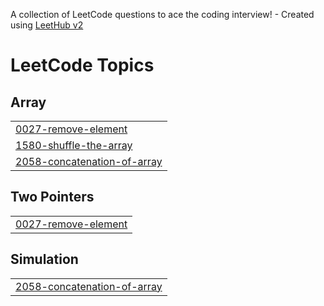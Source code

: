 A collection of LeetCode questions to ace the coding interview! - Created using [LeetHub v2](https://github.com/arunbhardwaj/LeetHub-2.0)
<!---LeetCode Topics Start-->
# LeetCode Topics
## Array
|  |
| ------- |
| [0027-remove-element](https://github.com/saifq2/LeetCode/tree/master/0027-remove-element) |
| [1580-shuffle-the-array](https://github.com/saifq2/LeetCode/tree/master/1580-shuffle-the-array) |
| [2058-concatenation-of-array](https://github.com/saifq2/LeetCode/tree/master/2058-concatenation-of-array) |
## Two Pointers
|  |
| ------- |
| [0027-remove-element](https://github.com/saifq2/LeetCode/tree/master/0027-remove-element) |
## Simulation
|  |
| ------- |
| [2058-concatenation-of-array](https://github.com/saifq2/LeetCode/tree/master/2058-concatenation-of-array) |
<!---LeetCode Topics End-->
